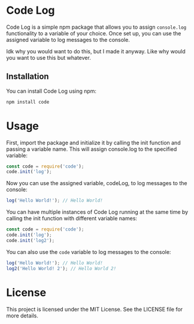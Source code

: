 # Code Log

Code Log is a simple npm package that allows you to assign `console.log` functionality to a variable of your choice. Once set up, you can use the assigned variable to log messages to the console.

Idk why you would want to do this, but I made it anyway.
Like why would you want to use this but whatever.

## Installation

You can install Code Log using npm:

```bash
npm install code
```

# Usage

First, import the package and initialize it by calling the init function and passing a variable name. This will assign console.log to the specified variable:
    
```js 
const code = require('code');
code.init('log');
```

Now you can use the assigned variable, codeLog, to log messages to the console:
    
```js   
log('Hello World!'); // Hello World!
```

You can have multiple instances of Code Log running at the same time by calling the init function with different variable names:
    
```js
const code = require('code');
code.init('log');
code.init('log2');
```

You can also use the `code` variable to log messages to the console:
    
```js
log('Hello World!'); // Hello World!
log2('Hello World! 2'); // Hello World 2!
```

# License

This project is licensed under the MIT License. See the LICENSE file for more details.